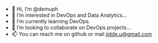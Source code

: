 - 👋 Hi, I’m @demuph
- 👀 I’m interested in DevOps and Data Analytics...
- 🌱 I’m currently learning DevOps.
- 💞️ I’m looking to collaborate on DevOps projects...
- 📫 You can reach me on github or mail jidde.u@gmail.com

<!---
demuph/demuph is a ✨ special ✨ repository because its `README.md` (this file) appears on your GitHub profile.
You can click the Preview link to take a look at your changes.
--->

